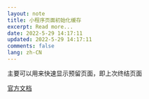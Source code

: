 ```yaml
---
layout: note
title: 小程序页面初始化缓存
excerpt: Read more...
date: 2022-5-29 14:17:11
updated: 2022-5-29 14:17:11
comments: false
lang: zh-CN
---
```


主要可以用来快速显示预留页面，即上次终结页面

[官方文档](https://developers.weixin.qq.com/miniprogram/dev/framework/view/initial-rendering-cache.html)
  